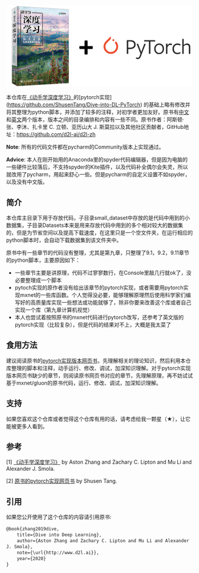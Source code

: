 
<div align=center>
    <img width="500" src="cover.png">
</div>

本仓库在[《动手学深度学习》](https:/zh.d2l.ai)的[pytorch实现] (https://github.com/ShusenTang/Dive-into-DL-PyTorch) 的基础上略有修改并将其整理为python脚本，并添加了较多的注释，对初学者更加友好。原书有[中文](https:/zh.d2l.ai)和[英文](https://github.com/ShusenTang/Dive-into-DL-PyTorch)两个版本，版本之间的目录编排和内容有一些不同。原书作者：阿斯顿·张、李沐、扎卡里 C. 立顿、亚历山大 J. 斯莫拉以及其他社区贡献者，GitHub地址：https://github.com/d2l-ai/d2l-zh

**Note**: 所有的代码文件都在pycharm的Community版本上实现通过。

**Advice**: 本人在刚开始用的Anaconda里的spyder代码编辑器，但是因为电脑的一些硬件比较落后，不支持spyder的Kite插件，以及代码补全偶尔会失灵，所以就改用了pycharm，用起来舒心一些。但是pycharm的自定义设置不如spyder，以及没有中文版。
<br/>

## 简介
本仓库主目录下用于存放代码，子目录small_dataset中存放的是代码中用到的小数据集，子目录Datasets本来是用来存放代码中用到的多个相对较大的数据集的，但是为节省空间以及提高下载速度，在这里只是一个空文件夹，在运行相应的python脚本时，会自动下载数据集到该文件夹中。

原书中有一些章节的代码没有整理，尤其是第九章，只整理了9.1，9.2，9.11章节的python脚本，主要原因如下：
* 一些章节主要是讲原理，代码不过寥寥数行，在Console里敲几行就ok了，没必要整理成一个脚本
* pytoch实现的原作者没有给出该章节的pytorch实现，或者需要用pytorch实现mxnet的一些库函数。个人觉得没必要，能够理解原理然后使用科学家们编写好的高质量库实现一些想法或功能就够了，除非你要来改善这个库或者自己实现一个库（第九章计算机视觉）
* 本人也尝试着按照原书的mxnet代码进行pytorch改写，还参考了英文版的pytorch实现（比较复杂），但是代码的结果对不上，大概是我太菜了


## 食用方法
建议阅读原书的[pytorch实现版本网页书](https://github.com/ShusenTang/Dive-into-DL-PyTorch)，先理解相关的理论知识，然后利用本仓库整理的脚本和注释，动手运行、修改、调试，加深知识理解。对于pytorch实现版本网页书缺少的章节，则阅读原书网页书对应的章节，先理解原理，再不妨试试基于mxnet/gluon的原书代码，运行、修改、调试，加深知识理解。


## 支持
如果您喜欢这个仓库或者觉得这个仓库有用的话，请考虑给我一颗星（★），让它能被更多人看到。


## 参考
[1] [《动手学深度学习》](https:/zh.d2l.ai) by Aston Zhang and Zachary C. Lipton and Mu Li and Alexander J. Smola.

[2] [原书的pytorch实现网页书](https://github.com/ShusenTang/Dive-into-DL-PyTorch) by Shusen Tang.


## 引用
如果您公开使用了这个仓库的内容请引用原书:
```
@book{zhang2019dive,
    title={Dive into Deep Learning},
    author={Aston Zhang and Zachary C. Lipton and Mu Li and Alexander J. Smola},
    note={\url{http://www.d2l.ai}},
    year={2020}
}
```
